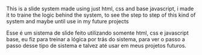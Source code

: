 This is a slide system made using just html, css and base javascript, i made it to traine the logic behind the system, to see the step to step of this kind of system and maybe until use in my future projects

Esse é um sistema de slide feito utilizando somente html, css e javascript base, eu fiz para treinar a lógica por trás do sistema, para ver o passo a passo desse tipo de sistema e talvez até usar em meus projetos futuros.
